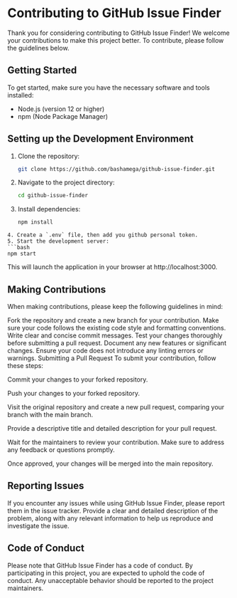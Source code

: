 # Contributing to GitHub Issue Finder

Thank you for considering contributing to GitHub Issue Finder! We welcome your contributions to make this project better. To contribute, please follow the guidelines below.

## Getting Started

To get started, make sure you have the necessary software and tools installed:

- Node.js (version 12 or higher)
- npm (Node Package Manager)

## Setting up the Development Environment

1. Clone the repository:

   ```bash
   git clone https://github.com/bashamega/github-issue-finder.git
   ```

2. Navigate to the project directory:

   ```bash
   cd github-issue-finder
   ```

3. Install dependencies:

   ```bash
   npm install
   ```

````
4. Create a `.env` file, then add you github personal token.
5. Start the development server:
```bash
npm start
````

This will launch the application in your browser at http://localhost:3000.

## Making Contributions

When making contributions, please keep the following guidelines in mind:

Fork the repository and create a new branch for your contribution.
Make sure your code follows the existing code style and formatting conventions.
Write clear and concise commit messages.
Test your changes thoroughly before submitting a pull request.
Document any new features or significant changes.
Ensure your code does not introduce any linting errors or warnings.
Submitting a Pull Request
To submit your contribution, follow these steps:

Commit your changes to your forked repository.

Push your changes to your forked repository.

Visit the original repository and create a new pull request, comparing your branch with the main branch.

Provide a descriptive title and detailed description for your pull request.

Wait for the maintainers to review your contribution. Make sure to address any feedback or questions promptly.

Once approved, your changes will be merged into the main repository.

## Reporting Issues

If you encounter any issues while using GitHub Issue Finder, please report them in the issue tracker. Provide a clear and detailed description of the problem, along with any relevant information to help us reproduce and investigate the issue.

## Code of Conduct

Please note that GitHub Issue Finder has a code of conduct. By participating in this project, you are expected to uphold the code of conduct. Any unacceptable behavior should be reported to the project maintainers.
